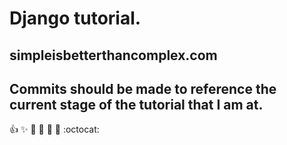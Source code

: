 # Django tutorial. 
## simpleisbetterthancomplex.com

## Commits should be made to reference the current stage of the tutorial that I am at. 

:+1: :sparkles: :camel: :tada:
:rocket: :metal: :octocat:
